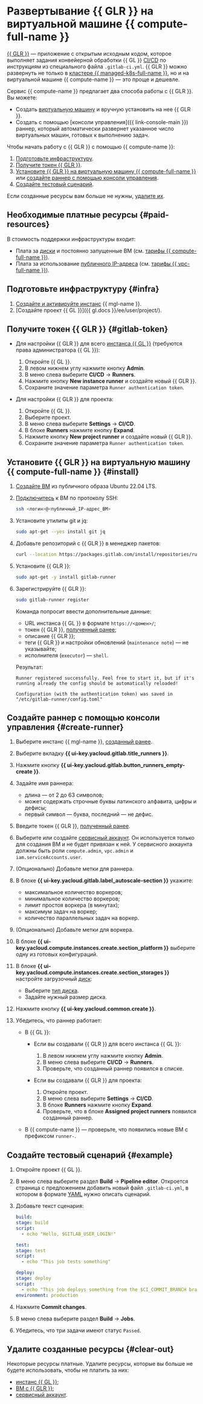 # Развертывание {{ GLR }} на виртуальной машине {{ compute-full-name }}

[{{ GLR }}](https://docs.gitlab.com/runner/) — приложение с открытым исходным кодом, которое выполняет задания конвейерной обработки {{ GL }} [CI/CD](/blog/posts/2022/10/ci-cd) по инструкциям из специального файла `.gitlab-ci.yml`. {{ GLR }} можно развернуть не только в [кластере {{ managed-k8s-full-name }}](../../managed-kubernetes/concepts/index.md#kubernetes-cluster), но и на виртуальной машине {{ compute-name }} — это проще и дешевле.

Сервис {{ compute-name }} предлагает два способа работы с {{ GLR }}. Вы можете:

* Создать [виртуальную машину](../../compute/concepts/vm.md) и вручную установить на нее {{ GLR }}.
* Создать с помощью [консоли управления]({{ link-console-main }}) раннер, который автоматически развернет указанное число виртуальных машин, готовых к выполнению задач.

Чтобы начать работу с {{ GLR }} с помощью {{ compute-name }}:

1. [Подготовьте инфраструктуру](#infra).
1. [Получите токен {{ GLR }}](#gitlab-token).
1. [Установите {{ GLR }} на виртуальную машину {{ compute-full-name }}](#install) или [создайте раннер с помощью консоли управления](#create-runner).
1. [Создайте тестовый сценарий](#example).

Если созданные ресурсы вам больше не нужны, [удалите их](#clear-out).

## Необходимые платные ресурсы {#paid-resources}

В стоимость поддержки инфраструктуры входит:

* Плата за [диски](../../compute/concepts/disk.md) и постоянно запущенные ВМ (см. [тарифы {{ compute-full-name }}](../../compute/pricing.md)).
* Плата за использование [публичного IP-адреса](../../vpc/concepts/address.md#public-addresses) (см. [тарифы {{ vpc-full-name }}](../../vpc/pricing.md)).

## Подготовьте инфраструктуру {#infra}

1. [Создайте и активируйте инстанс](../../managed-gitlab/operations/instance/instance-create.md) {{ mgl-name }}.
1. [Создайте проект {{ GL }}]({{ gl.docs }}/ee/user/project/).

## Получите токен {{ GLR }} {#gitlab-token}

* Для настройки {{ GLR }} для всего [инстанса {{ GL }}](../../managed-gitlab/concepts/index.md#instance) (требуются права администратора {{ GL }}):

  1. Откройте {{ GL }}.
  1. В левом нижнем углу нажмите кнопку **Admin**. 
  1. В меню слева выберите **CI/CD** → **Runners**.
  1. Нажмите кнопку **New instance runner** и создайте новый {{ GLR }}.
  1. Сохраните значение параметра `Runner authentication token`.

* Для настройки {{ GLR }} для проекта:

  1. Откройте {{ GL }}.
  1. Выберите проект.
  1. В меню слева выберите **Settings** → **CI/CD**.
  1. В блоке **Runners** нажмите кнопку **Expand**.
  1. Нажмите кнопку **New project runner** и создайте новый {{ GLR }}.
  1. Сохраните значение параметра `Runner authentication token`.

## Установите {{ GLR }} на виртуальную машину {{ compute-full-name }} {#install}

1. [Создайте ВМ](../../compute/operations/vm-create/create-linux-vm.md) из публичного образа Ubuntu 22.04 LTS.

1. [Подключитесь](../../compute/operations/vm-connect/ssh.md#vm-connect) к ВМ по протоколу SSH:

   ```bash
   ssh <логин>@<публичный_IP-адрес_ВМ>
   ```

1. Установите утилиты git и jq:

   ```bash
   sudo apt-get --yes install git jq
   ```

1. Добавьте репозиторий с {{ GLR }} в менеджер пакетов:

   ```bash
   curl --location https://packages.gitlab.com/install/repositories/runner/gitlab-runner/script.deb.sh | sudo bash
   ```

1. Установите {{ GLR }}:

   ```bash
   sudo apt-get -y install gitlab-runner
   ```

1. Зарегистрируйте {{ GLR }}:

   ```bash
   sudo gitlab-runner register
   ```

   Команда попросит ввести дополнительные данные:

   * URL инстанса {{ GL }} в формате `https://<домен>/`;
   * токен {{ GLR }}, [полученный ранее](#gitlab-token);
   * описание {{ GLR }};
   * теги {{ GLR }} и настройки обновлений (`maintenance note`) — не указывайте;
   * исполнителя (`executor`) — `shell`.

   Результат:

   ```text
   Runner registered successfully. Feel free to start it, but if it's running already the config should be automatically reloaded!

   Configuration (with the authentication token) was saved in "/etc/gitlab-runner/config.toml"
   ```

## Создайте раннер с помощью консоли управления {#create-runner}

1. Выберите инстанс {{ mgl-name }}, [созданный ранее](#infra).

1. Выберите вкладку **{{ ui-key.yacloud.gitlab.title_runners }}**.

1. Нажмите кнопку **{{ ui-key.yacloud.gitlab.button_runners_empty-create }}**.

1. Задайте имя раннера:

    * длина — от 2 до 63 символов;
    * может содержать строчные буквы латинского алфавита, цифры и дефисы;
    * первый символ — буква, последний — не дефис.

1. Введите токен {{ GLR }}, [полученный ранее](#gitlab-token).

1. Выберите или создайте [сервисный аккаунт](../../iam/concepts/users/service-accounts.md). Он используется только для создания ВМ и не будет привязан к ней. У сервисного аккаунта должны быть роли `compute.admin`, `vpc.admin` и `iam.serviceAccounts.user`.

1. (Опционально) Добавьте метки для раннера.

1. В блоке **{{ ui-key.yacloud.gitlab.label_autoscale-section }}** укажите:

    * максимальное количество воркеров;
    * минимальное количество воркеров;
    * лимит простоя воркера (в минутах);
    * максимум задач на воркер;
    * количество параллельных задач на воркер.

1. (Опционально) Добавьте метки для воркера.

1. В блоке **{{ ui-key.yacloud.compute.instances.create.section_platform }}** выберите одну из готовых конфигураций.

1. В блоке **{{ ui-key.yacloud.compute.instances.create.section_storages }}** настройте загрузочный [диск](../../compute/concepts/disk.md):

    * Выберите [тип диска](../../compute/concepts/disk.md#disks_types).
    * Задайте нужный размер диска.

1. Нажмите кнопку **{{ ui-key.yacloud.common.create }}**.

1. Убедитесь, что раннер работает:

    * В {{ GL }}:
      * Если вы создавали {{ GLR }} для всего инстанса {{ GL }}:
          1. В левом нижнем углу нажмите кнопку **Admin**. 
          1. В меню слева выберите **CI/CD** → **Runners**.
          1. Проверьте, что созданный раннер появился в списке.

      *  Если вы создавали {{ GLR }} для проекта:
          1. Откройте проект.
          1. В меню слева выберите **Settings** → **CI/CD**.
          1. В блоке **Runners** нажмите кнопку **Expand**.
          1. Проверьте, что в блоке **Assigned project runners** появился созданный раннер.

    * В {{ compute-name }} — проверьте, что появились новые ВМ с префиксом `runner-`.

## Создайте тестовый сценарий {#example} 

1. Откройте проект {{ GL }}.

1. В меню слева выберите раздел **Build** → **Pipeline editor**. Откроется страница с предложением добавить новый файл `.gitlab-ci.yml`, в котором в формате [YAML](https://yaml.org/) нужно описать сценарий.

1. Добавьте текст сценария:

    ```yaml
    build:
    stage: build
    script:
      - echo "Hello, $GITLAB_USER_LOGIN!"

    test:
    stage: test
    script:
      - echo "This job tests something"

    deploy:
    stage: deploy
    script:
      - echo "This job deploys something from the $CI_COMMIT_BRANCH branch."
    environment: production
    ```

1. Нажмите **Commit changes**.

1. В меню слева выберите раздел **Build** → **Jobs**.

1. Убедитесь, что три задачи имеют статус `Passed`.

## Удалите созданные ресурсы {#clear-out}

Некоторые ресурсы платные. Удалите ресурсы, которые вы больше не будете использовать, чтобы не платить за них:

* [инстанс {{ GL }}](../../managed-gitlab/operations/instance/instance-delete.md);
* [ВМ с {{ GLR }}](../../compute/operations/vm-control/vm-delete.md);
* [сервисный аккаунт](../../iam/operations/sa/delete.md).
